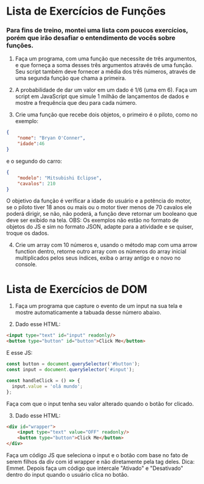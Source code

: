 # Lista de Exercícios de Funções
### Para fins de treino, montei uma lista com poucos exercícios, porém que irão desafiar o entendimento de vocês sobre funções.

1. Faça um programa, com uma função que necessite de três argumentos, e que forneça a soma desses três argumentos através de uma função. Seu script também deve fornecer a média dos três números, através de uma segunda função que chama a primeira.

2. A probabilidade de dar um valor em um dado é 1/6 (uma em 6). Faça um script em JavaScript que simule 1 milhão de lançamentos de dados e mostre a frequência que deu para cada número.

3. Crie uma função que recebe dois objetos, o primeiro é o piloto, como no exemplo:
~~~json
{
    "nome": "Bryan O'Conner",
    "idade":46
}
~~~
e o segundo do carro:
~~~json
{
    "modelo": "Mitsubishi Eclipse",
    "cavalos": 210
}
~~~
O objetivo da função é verificar a idade do usuário e a potência do motor, se o piloto tiver 18 anos ou mais ou o motor tiver menos de 70 cavalos ele poderá dirigir, se não, não poderá, a função deve retornar um booleano que deve ser exibido na tela. OBS: Os exemplos não estão no formato de objetos do JS e sim no formato JSON, adapte para a atividade e se quiser, troque os dados.

4. Crie um array com 10 números e, usando o método map com uma arrow function dentro, retorne outro array com os números do array inicial multiplicados pelos seus índices, exiba o array antigo e o novo no console.

# Lista de Exercícios de DOM

1. Faça um programa que capture o evento de um input na sua tela e mostre automaticamente a tabuada desse número abaixo.

2. Dado esse HTML:
~~~html
<input type="text" id="input" readonly/>
<button type="button" id="button">Click Me</button>
~~~
E esse JS:
~~~js
const button = document.querySelector('#button');
const input = document.querySelector('#input');

const handleClick = () => {
  input.value = 'olá mundo';
};
~~~
Faça com que o input tenha seu valor alterado quando o botão for clicado.

3. Dado esse HTML:
~~~html
<div id="wrapper">
    <input type="text" value="OFF" readonly/>
    <button type="button">Click Me</button>
</div>
~~~
Faça um código JS que seleciona o input e o botão com base no fato de serem filhos da div com id wrapper e não diretamente pela tag deles. Dica: Emmet.
Depois faça um código que intercale "Ativado" e "Desativado" dentro do input quando o usuário clica no botão.

